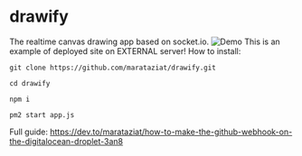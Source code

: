 # drawify
The realtime canvas drawing app based on socket.io.
![Demo](https://thumbs.gfycat.com/DrearyRemoteGrasshopper-size_restricted.gif)
This is an example of deployed site on EXTERNAL server!
How to install:
```
git clone https://github.com/marataziat/drawify.git

cd drawify

npm i

pm2 start app.js
```

Full guide: https://dev.to/marataziat/how-to-make-the-github-webhook-on-the-digitalocean-droplet-3an8
